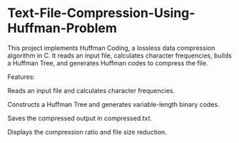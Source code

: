 # Text-File-Compression-Using-Huffman-Problem
This project implements Huffman Coding, a lossless data compression algorithm in C. It reads an input file, calculates character frequencies, builds a Huffman Tree, and generates Huffman codes to compress the file.

Features:

Reads an input file and calculates character frequencies.

Constructs a Huffman Tree and generates variable-length binary codes.

Saves the compressed output in compressed.txt.

Displays the compression ratio and file size reduction.
